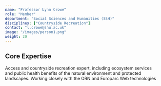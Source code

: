 ```yaml
---
name: "Professor Lynn Crowe"
role: "Member"
department: "Social Sciences and Humanities (SSH)"
disciplines: ["Countryside Recreation"]
contact: "l.crowe@shu.ac.uk"
image: "/images/person1.png"
weight: 20
---
```


## Core Expertise

Access and countryside recreation expert, including ecosystem services and
public health benefits of the natural environment and protected
landscapes. Working closely with the ORN and Europarc
Web technologies
